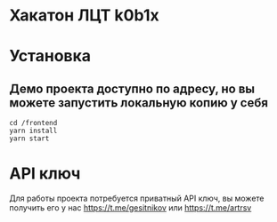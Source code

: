 # Хакатон ЛЦТ k0b1x

# Установка
## Демо проекта доступно по адресу, но вы можете запустить локальную копию у себя
    cd /frontend
    yarn install
    yarn start

# API ключ
Для работы проекта потребуется приватный API ключ, вы можете получить его у нас https://t.me/gesitnikov или https://t.me/artrsv
